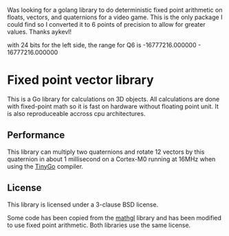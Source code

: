 Was looking for a golang library to do deterministic fixed point arithmetic
on floats, vectors, and quaternions for a video game. This is the only
package I could find so I converted it to 6 points of precision to
allow for greater values. Thanks aykevl!

with 24 bits for the left side, the range for Q6 is -16777216.000000 - 16777216.000000

# Fixed point vector library

This is a Go library for calculations on 3D objects. All calculations are done
with fixed-point math so it is fast on hardware without floating point unit.
It is also reproduceable accross cpu architectures.

## Performance

This library can multiply two quaternions and rotate 12 vectors by this
quaternion in about 1 millisecond on a Cortex-M0 running at 16MHz when using the
[TinyGo](https://github.com/aykevl/tinygo) compiler.

## License

This library is licensed under a 3-clause BSD license.

Some code has been copied from the [mathgl](https://github.com/go-gl/mathgl)
library and has been modified to use fixed point arithmetic. Both libraries use
the same license.
